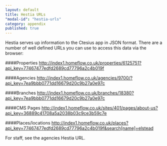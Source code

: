 ```yaml
---
layout: default
title: Hestia URLs
"modal-id": "hestia-urls"
category: appendix
published: true
---
```



Hestia serves up information to the Ctesius app in JSON format. There are a number of well defined URLs you can use to access this data via the browser:

####Properties
http://index1.homeflow.co.uk/properties/6125751?api_key=77467477edfd2689cd77796a2c4b019f

####Agencies
http://index1.homeflow.co.uk/agencies/9700/?api_key=7ea9bbb0771dd16679d20c9b27a0e97c

####Branches
http://index1.homeflow.co.uk/branches/18380?api_key=7ea9bbb0771dd16679d20c9b27a0e97c

####CMS Pages
http://index1.homeflow.co.uk/sites/401/pages/about-us?api_key=36889c41708a5a2038b03c9ce3b59c7e

####Places/locations
http://index1.homeflow.co.uk/places?api_key=77467477edfd2689cd77796a2c4b019f&search[name]=elstead

For staff, see the agencies Hestia URL.
